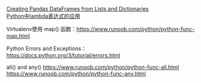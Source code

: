 [Creating Pandas DataFrames from Lists and Dictionaries](https://pbpython.com/pandas-list-dict.html)  
[Python中lambda表达式的应用](https://blog.csdn.net/u011197534/article/details/53747316)  

Virtualenv使用
map() 函数：https://www.runoob.com/python/python-func-map.html

Python Errors and Exceptions： https://docs.python.org/3/tutorial/errors.html

all() and any() https://www.runoob.com/python/python-func-all.html https://www.runoob.com/python/python-func-any.html
<!--stackedit_data:
eyJoaXN0b3J5IjpbMjQwMDc0MTk1LC0xNjg1MjQ5Mzk4LDIwMj
gxMTI5ODEsLTE2MDM3MjUxMTYsLTE2MDM3MjUxMTZdfQ==
-->